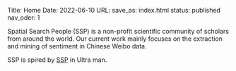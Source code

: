 Title: Home
Date: 2022-06-10
URL:
save_as: index.html
status: published
nav_oder: 1



Spatial Search People (SSP) is a non-profit scientific community of scholars from around the world. Our current work mainly focuses on the extraction and mining of sentiment in Chinese Weibo data.

SSP is spired by [SSP](https://ultra.fandom.com/wiki/SSP_(Something_Search_People)) in Ultra man.